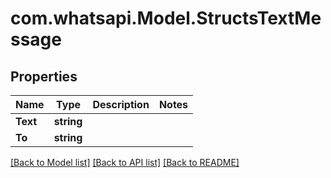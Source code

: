 
# com.whatsapi.Model.StructsTextMessage

## Properties

Name | Type | Description | Notes
------------ | ------------- | ------------- | -------------
**Text** | **string** |  | 
**To** | **string** |  | 

[[Back to Model list]](../README.md#documentation-for-models)
[[Back to API list]](../README.md#documentation-for-api-endpoints)
[[Back to README]](../README.md)

